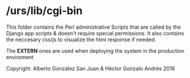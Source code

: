 # /urs/lib/cgi-bin
This folder contains the Perl administrative Scripts that are called by the Django app scripts & doesn't require special permissions. It also contains the neccesary css/js to visualize the html response if needed.

The **EXTERN** ones are used when deploying the system in the production enviroment

Copyright: Alberto González San Juan & Héctor Gonzalo Andrés 2016

